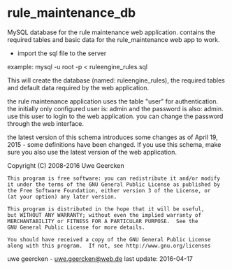 rule_maintenance_db
===================
MySQL database for the rule maintenance web application. contains the required tables and basic data for
the rule_maintenance web app to work.

- import the sql file to the server

example: 
mysql -u root -p < ruleengine_rules.sql

This will create the database (named: ruleengine_rules), the required tables and default data required by the web application.

the rule maintenance application uses the table "user" for authentication. the initially only configured user is: admin and the password is also: admin. use this user to login to the web application. you can change the password through the web interface.

the latest version of this schema introduces some changes as of April 19, 2015 - some definitions have been changed. If you use this schema, make sure you also use the latest version of the web application.

   Copyright (C) 2008-2016  Uwe Geercken
    
    This program is free software: you can redistribute it and/or modify
    it under the terms of the GNU General Public License as published by
    the Free Software Foundation, either version 3 of the License, or
    (at your option) any later version.
    
    This program is distributed in the hope that it will be useful,
    but WITHOUT ANY WARRANTY; without even the implied warranty of
    MERCHANTABILITY or FITNESS FOR A PARTICULAR PURPOSE.  See the
    GNU General Public License for more details.
    
    You should have received a copy of the GNU General Public License
    along with this program.  If not, see http://www.gnu.org/licenses


uwe geercken - uwe.geercken@web.de
last update: 2016-04-17
